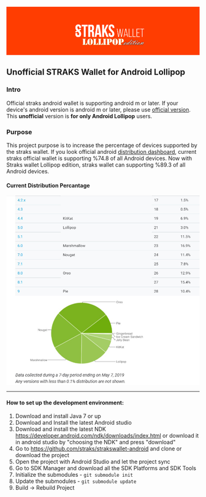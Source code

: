 ![straks](/images/strakswallet-lolli.png)

## Unofficial STRAKS Wallet for Android Lollipop 

### Intro 

Official straks android wallet is supporting android m or later. If your device's android version is android m or later, please use [official version](https://github.com/straks/strakswallet-android). This **unofficial** version is **for only Android Lollipop** users.

### Purpose

This project purpose is to increase the percentage of devices supported by the straks wallet.
If you look official android [distribution dashboard](https://developer.android.com/about/dashboards), current straks official wallet is supporting %74.8 of all Android devices. Now with Straks wallet Lollipop edition, straks wallet can supporting %89.3 of all Android devices.

#### Current Distribution Percantage

![distribution](/images/distribution.png)

___________________________________________________________

#### How to set up the development environment:
1. Download and install Java 7 or up
2. Download and Install the latest Android studio
3. Download and install the latest NDK https://developer.android.com/ndk/downloads/index.html or download it in android studio by "choosing the NDK" and press "download"
4. Go to https://github.com/straks/strakswallet-android and clone or download the project
5. Open the project with Android Studio and let the project sync
6. Go to SDK Manager and download all the SDK Platforms and SDK Tools
7. Initialize the submodules - <code>git submodule init</code>
8. Update the submodules - <code>git submodule update</code>
9. Build -> Rebuild Project
